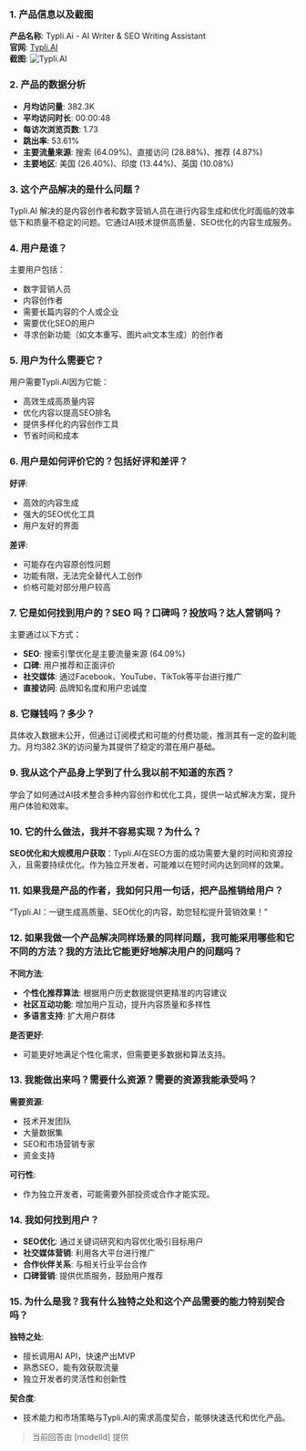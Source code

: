 ### 1. 产品信息以及截图

**产品名称**: Typli.Ai - AI Writer & SEO Writing Assistant  
**官网**: [Typli.AI](https://typli.ai)  
**截图**: ![Typli.AI](https://cdn-images.toolify.ai/image/6e23438bfdbc6242696c7ae657cdef8f.jpeg)

### 2. 产品的数据分析

- **月均访问量**: 382.3K
- **平均访问时长**: 00:00:48
- **每访次浏览页数**: 1.73
- **跳出率**: 53.61%
- **主要流量来源**: 搜索 (64.09%)、直接访问 (28.88%)、推荐 (4.87%)
- **主要地区**: 美国 (26.40%)、印度 (13.44%)、英国 (10.08%)

### 3. 这个产品解决的是什么问题？

Typli.AI 解决的是内容创作者和数字营销人员在进行内容生成和优化时面临的效率低下和质量不稳定的问题。它通过AI技术提供高质量、SEO优化的内容生成服务。

### 4. 用户是谁？

主要用户包括：
- 数字营销人员
- 内容创作者
- 需要长篇内容的个人或企业
- 需要优化SEO的用户
- 寻求创新功能（如文本重写、图片alt文本生成）的创作者

### 5. 用户为什么需要它？

用户需要Typli.AI因为它能：
- 高效生成高质量内容
- 优化内容以提高SEO排名
- 提供多样化的内容创作工具
- 节省时间和成本

### 6. 用户是如何评价它的？包括好评和差评？

**好评**:
- 高效的内容生成
- 强大的SEO优化工具
- 用户友好的界面

**差评**:
- 可能存在内容原创性问题
- 功能有限，无法完全替代人工创作
- 价格可能对部分用户较高

### 7. 它是如何找到用户的？SEO 吗？口碑吗？投放吗？达人营销吗？

主要通过以下方式：
- **SEO**: 搜索引擎优化是主要流量来源 (64.09%)
- **口碑**: 用户推荐和正面评价
- **社交媒体**: 通过Facebook、YouTube、TikTok等平台进行推广
- **直接访问**: 品牌知名度和用户忠诚度

### 8. 它赚钱吗？多少？

具体收入数据未公开，但通过订阅模式和可能的付费功能，推测其有一定的盈利能力。月均382.3K的访问量为其提供了稳定的潜在用户基础。

### 9. 我从这个产品身上学到了什么我以前不知道的东西？

学会了如何通过AI技术整合多种内容创作和优化工具，提供一站式解决方案，提升用户体验和效率。

### 10. 它的什么做法，我并不容易实现？为什么？

**SEO优化和大规模用户获取**：Typli.AI在SEO方面的成功需要大量的时间和资源投入，且需要持续优化。作为独立开发者，可能难以在短时间内达到同样的效果。

### 11. 如果我是产品的作者，我如何只用一句话，把产品推销给用户？

“Typli.AI：一键生成高质量、SEO优化的内容，助您轻松提升营销效果！”

### 12. 如果我做一个产品解决同样场景的同样问题，我可能采用哪些和它不同的方法？我的方法比它能更好地解决用户的问题吗？

**不同方法**:
- **个性化推荐算法**: 根据用户历史数据提供更精准的内容建议
- **社区互动功能**: 增加用户互动，提升内容质量和多样性
- **多语言支持**: 扩大用户群体

**是否更好**:
- 可能更好地满足个性化需求，但需要更多数据和算法支持。

### 13. 我能做出来吗？需要什么资源？需要的资源我能承受吗？

**需要资源**:
- 技术开发团队
- 大量数据集
- SEO和市场营销专家
- 资金支持

**可行性**:
- 作为独立开发者，可能需要外部投资或合作才能实现。

### 14. 我如何找到用户？

- **SEO优化**: 通过关键词研究和内容优化吸引目标用户
- **社交媒体营销**: 利用各大平台进行推广
- **合作伙伴关系**: 与相关行业平台合作
- **口碑营销**: 提供优质服务，鼓励用户推荐

### 15. 为什么是我？我有什么独特之处和这个产品需要的能力特别契合吗？

**独特之处**:
- 擅长调用AI API，快速产出MVP
- 熟悉SEO，能有效获取流量
- 独立开发者的灵活性和创新性

**契合度**:
- 技术能力和市场策略与Typli.AI的需求高度契合，能够快速迭代和优化产品。

> 当前回答由 [modelId] 提供